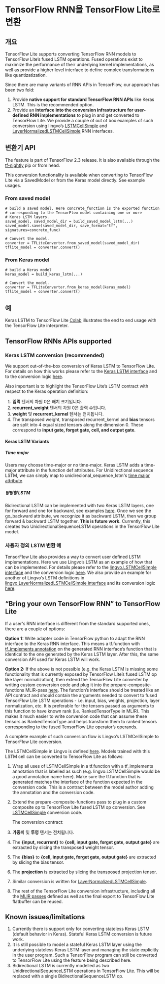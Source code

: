 # TensorFlow RNN을 TensorFlow Lite로 변환

## 개요

TensorFlow Lite supports converting TensorFlow RNN models to TensorFlow Lite’s fused LSTM operations. Fused operations exist to maximize the performance of their underlying kernel implementations, as well as provide a higher level interface to define complex transformations like quantizatization.

Since there are many variants of RNN APIs in TensorFlow, our approach has been two fold:

1. Provide **native support for standard TensorFlow RNN APIs** like Keras LSTM. This is the recommended option.
2. Provide an **interface** **into the conversion infrastructure for** **user-defined** **RNN implementations** to plug in and get converted to TensorFlow Lite. We provide a couple of out of box examples of such conversion using lingvo’s [LSTMCellSimple](https://github.com/tensorflow/tensorflow/blob/82abf0dbf316526cd718ae8cd7b11cfcb805805e/tensorflow/compiler/mlir/lite/transforms/prepare_composite_functions_tf.cc#L130) and [LayerNormalizedLSTMCellSimple](https://github.com/tensorflow/tensorflow/blob/c11d5d8881fd927165eeb09fd524a80ebaf009f2/tensorflow/compiler/mlir/lite/transforms/prepare_composite_functions_tf.cc#L137) RNN interfaces.

## 변환기 API

The feature is part of TensorFlow 2.3 release. It is also available through the [tf-nightly](https://pypi.org/project/tf-nightly/) pip or from head.

This conversion functionality is available when converting to TensorFlow Lite via a SavedModel or from the Keras model directly. See example usages.

### From saved model

<a id="from_saved_model"></a>

```
# build a saved model. Here concrete_function is the exported function
# corresponding to the TensorFlow model containing one or more
# Keras LSTM layers.
saved_model, saved_model_dir = build_saved_model_lstm(...)
saved_model.save(saved_model_dir, save_format="tf", signatures=concrete_func)

# Convert the model.
converter = TFLiteConverter.from_saved_model(saved_model_dir)
tflite_model = converter.convert()
```

### From Keras model

```
# build a Keras model
keras_model = build_keras_lstm(...)

# Convert the model.
converter = TFLiteConverter.from_keras_model(keras_model)
tflite_model = converter.convert()

```

## 예

Keras LSTM to TensorFlow Lite [Colab](https://colab.research.google.com/github/tensorflow/tensorflow/blob/master/tensorflow/lite/examples/experimental_new_converter/Keras_LSTM_fusion_Codelab.ipynb) illustrates the end to end usage with the TensorFlow Lite interpreter.

## TensorFlow RNNs APIs supported

<a id="rnn_apis"></a>

### Keras LSTM conversion (recommended)

We support out-of-the-box conversion of Keras LSTM to TensorFlow Lite. For details on how this works please refer to the [Keras LSTM interface](https://github.com/tensorflow/tensorflow/blob/35a3ab91b42503776f428bda574b74b9a99cd110/tensorflow/python/keras/layers/recurrent_v2.py#L1238)<span style="text-decoration:space;"> </span>and to the conversion logic [here](https://github.com/tensorflow/tensorflow/blob/35a3ab91b42503776f428bda574b74b9a99cd110/tensorflow/compiler/mlir/lite/utils/lstm_utils.cc#L627).

Also important is to highlight the TensorFlow Lite’s LSTM contract with respect to the Keras operation definition:

1. **입력** 텐서의 차원 0은 배치 크기입니다.
2. **recurrent_weight** 텐서의 차원 0은 출력 수입니다.
3. **weight** 및 **recurrent_kernel** 텐서는 전치됩니다.
4. The transposed weight, transposed recurrent_kernel and **bias** tensors are split into 4 equal sized tensors along the dimension 0. These correspond to **input gate, forget gate, cell, and output gate**.

#### Keras LSTM Variants

##### Time major

Users may choose time-major or no time-major. Keras LSTM adds a time-major attribute in the function def attributes. For Unidirectional sequence LSTM, we can simply map to unidirecional_sequence_lstm's [time major attribute](https://github.com/tensorflow/tensorflow/blob/35a3ab91b42503776f428bda574b74b9a99cd110/tensorflow/compiler/mlir/lite/ir/tfl_ops.td#L3902).

##### 양방향 LSTM

Bidirectional LSTM can be implemented with two Keras LSTM layers, one for forward and one for backward, see examples [here](https://github.com/tensorflow/tensorflow/blob/35a3ab91b42503776f428bda574b74b9a99cd110/tensorflow/python/keras/layers/wrappers.py#L382). Once we see the go_backward attribute, we recognize it as backward LSTM, then we group forward &amp; backward LSTM together. **This is future work.** Currently, this creates two UnidirectionalSequenceLSTM operations in the TensorFlow Lite model.

### 사용자 정의 LSTM 변환 예

TensorFlow Lite also provides a way to convert user defined LSTM implementations. Here we use Lingvo’s LSTM as an example of how that can be implemented. For details please refer to the [lingvo.LSTMCellSimple interface](https://github.com/tensorflow/lingvo/blob/91a4609dbc2579748a95110eda59c66d17c594c5/lingvo/core/rnn_cell.py#L228) and the conversion logic [here](https://github.com/tensorflow/tensorflow/blob/82abf0dbf316526cd718ae8cd7b11cfcb805805e/tensorflow/compiler/mlir/lite/transforms/prepare_composite_functions_tf.cc#L130). We also provide an example for another of Lingvo’s LSTM definitions in [lingvo.LayerNormalizedLSTMCellSimple interface](https://github.com/tensorflow/lingvo/blob/91a4609dbc2579748a95110eda59c66d17c594c5/lingvo/core/rnn_cell.py#L1173) and its conversion logic [here](https://github.com/tensorflow/tensorflow/blob/c11d5d8881fd927165eeb09fd524a80ebaf009f2/tensorflow/compiler/mlir/lite/transforms/prepare_composite_functions_tf.cc#L137).

## “Bring your own TensorFlow RNN” to TensorFlow Lite

If a user's RNN interface is different from the standard supported ones, there are a couple of options:

**Option 1:** Write adapter code in TensorFlow python to adapt the RNN interface to the Keras RNN interface. This means a tf.function with [tf_implements annotation](https://github.com/tensorflow/community/pull/113) on the generated RNN interface’s function that is identical to the one generated by the Keras LSTM layer. After this, the same conversion API used for Keras LSTM will work.

**Option 2:** If the above is not possible (e.g. the Keras LSTM is missing some functionality that is currently exposed by TensorFlow Lite’s fused LSTM op like layer normalization), then extend the TensorFlow Lite converter by writing custom conversion code and plug it into the prepare-composite-functions MLIR-pass [here](https://github.com/tensorflow/tensorflow/blob/c11d5d8881fd927165eeb09fd524a80ebaf009f2/tensorflow/compiler/mlir/lite/transforms/prepare_composite_functions_tf.cc#L115). The function’s interface should be treated like an API contract and should contain the arguments needed to convert to fused TensorFlow Lite LSTM operations - i.e. input, bias, weights, projection, layer normalization, etc. It is preferable for the tensors passed as arguments to this function to have known rank (i.e. RankedTensorType in MLIR). This makes it much easier to write conversion code that can assume these tensors as RankedTensorType and helps transform them to ranked tensors corresponding to the fused TensorFlow Lite operator’s operands.

A complete example of such conversion flow is Lingvo’s LSTMCellSimple to TensorFlow Lite conversion.

The LSTMCellSimple in Lingvo is defined [here](https://github.com/tensorflow/lingvo/blob/91a4609dbc2579748a95110eda59c66d17c594c5/lingvo/core/rnn_cell.py#L228). Models trained with this LSTM cell can be converted to TensorFlow Lite as follows:

1. Wrap all uses of LSTMCellSimple in a tf.function with a tf_implements annotation that is labelled as such (e.g. lingvo.LSTMCellSimple would be a good annotation name here). Make sure the tf.function that is generated matches the interface of the function expected in the conversion code. This is a contract between the model author adding the annotation and the conversion code.

2. Extend the prepare-composite-functions pass to plug in a custom composite op to TensorFlow Lite fused LSTM op conversion. See [LSTMCellSimple](https://github.com/tensorflow/tensorflow/blob/82abf0dbf316526cd718ae8cd7b11cfcb805805e/tensorflow/compiler/mlir/lite/transforms/prepare_composite_functions_tf.cc#L130) conversion code.

    The conversion contract:

3. **가중치** 및 **투영** 텐서는 전치됩니다.

4. The **{input, recurrent}** to **{cell, input gate, forget gate, output gate}** are extracted by slicing the transposed weight tensor.

5. The **{bias}** to **{cell, input gate, forget gate, output gate}** are extracted by slicing the bias tensor.

6. The **projection** is extracted by slicing the transposed projection tensor.

7. Similar conversion is written for [LayerNormalizedLSTMCellSimple](https://github.com/tensorflow/tensorflow/blob/c11d5d8881fd927165eeb09fd524a80ebaf009f2/tensorflow/compiler/mlir/lite/transforms/prepare_composite_functions_tf.cc#L137).

8. The rest of the TensorFlow Lite conversion infrastructure, including all the [MLIR passes](https://github.com/tensorflow/tensorflow/blob/35a3ab91b42503776f428bda574b74b9a99cd110/tensorflow/compiler/mlir/lite/tf_tfl_passes.cc#L57) defined as well as the final export to TensorFlow Lite flatbuffer can be reused.

## Known issues/limitations

1. Currently there is support only for converting stateless Keras LSTM (default behavior in Keras). Stateful Keras LSTM conversion is future work.
2. It is still possible to model a stateful Keras LSTM layer using the underlying stateless Keras LSTM layer and managing the state explicitly in the user program. Such a TensorFlow program can still be converted to TensorFlow Lite using the feature being described here.
3. Bidirectional LSTM is currently modelled as two UnidirectionalSequenceLSTM operations in TensorFlow Lite. This will be replaced with a single BidirectionalSequenceLSTM op.
